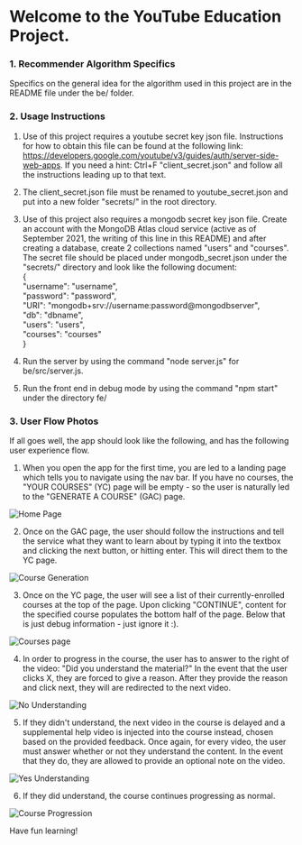 # Welcome to the YouTube Education Project.
### 1. Recommender Algorithm Specifics

Specifics on the general idea for the algorithm used in this project are in the README file under the be/ folder.

### 2. Usage Instructions

1. Use of this project requires a youtube secret key json file. Instructions for how to obtain this file can be found at the following link: https://developers.google.com/youtube/v3/guides/auth/server-side-web-apps. If you need a hint: Ctrl+F "client_secret.json" and follow all the instructions leading up to that text.

2. The client_secret.json file must be renamed to youtube_secret.json and put into a new folder "secrets/" in the root directory.

3. Use of this project also requires a mongodb secret key json file. Create an account with the MongoDB Atlas cloud service (active as of September 2021, the writing of this line in this README) and after creating a database, create 2 collections named "users" and "courses". The secret file should be placed under mongodb_secret.json under the "secrets/" directory and look like the following document:  
{  
  "username": "username",  
  "password": "password",  
  "URI": "mongodb+srv://username:password@mongodbserver",  
  "db": "dbname",  
  "users": "users",  
  "courses": "courses"  
}  

3. Run the server by using the command "node server.js" for be/src/server.js.

4. Run the front end in debug mode by using the command "npm start" under the directory fe/

### 3. User Flow Photos
If all goes well, the app should look like the following, and has the following user experience flow.

1. When you open the app for the first time, you are led to a landing page which tells you to navigate using the nav bar. If you have no courses, the "YOUR COURSES" (YC) page will be empty - so the user is naturally led to the "GENERATE A COURSE" (GAC) page.

![Home Page](https://github.com/Derposoft/youtube-edu-research/blob/main/images/1-home.png)

2. Once on the GAC page, the user should follow the instructions and tell the service what they want to learn about by typing it into the textbox and clicking the next button, or hitting enter. This will direct them to the YC page.

![Course Generation](https://github.com/Derposoft/youtube-edu-research/blob/main/images/2-course_generation.png)

3. Once on the YC page, the user will see a list of their currently-enrolled courses at the top of the page. Upon clicking "CONTINUE", content for the specified course populates the bottom half of the page. Below that is just debug information - just ignore it :).

![Courses page](https://github.com/Derposoft/youtube-edu-research/blob/main/images/3-courses.png)

4. In order to progress in the course, the user has to answer to the right of the video: "Did you understand the material?" In the event that the user clicks X, they are forced to give a reason. After they provide the reason and click next, they will are redirected to the next video.

![No Understanding](https://github.com/Derposoft/youtube-edu-research/blob/main/images/4-no_understanding.png)

5. If they didn't understand, the next video in the course is delayed and a supplemental help video is injected into the course instead, chosen based on the provided feedback. Once again, for every video, the user must answer whether or not they understand the content. In the event that they do, they are allowed to provide an optional note on the video.

![Yes Understanding](https://github.com/Derposoft/youtube-edu-research/blob/main/images/5-yes_understanding.png)

6. If they did understand, the course continues progressing as normal.

![Course Progression](https://github.com/Derposoft/youtube-edu-research/blob/main/images/6-course_progression.png)

Have fun learning!
